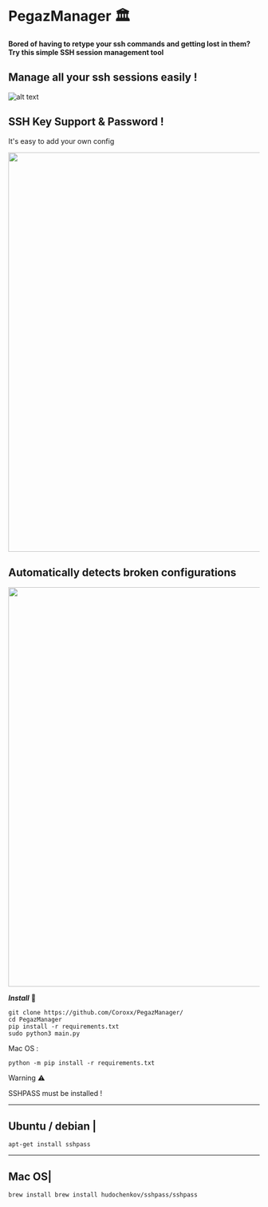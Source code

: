 # PegazManager 🏛️
**Bored of having to retype your ssh commands and getting lost in them? Try this simple SSH session management tool**


## Manage all your ssh sessions easily !

![alt text](https://i.ibb.co/yVtTFhX/image.png)

## SSH Key Support & Password ! 

It's easy to add your own config

<img src="https://i.ibb.co/yfj122G/image.png" width="800">

## Automatically detects broken configurations

<img src="https://i.ibb.co/0YSJ9QC/image.png" width="800">



***Install*** 🧭
```
git clone https://github.com/Coroxx/PegazManager/
cd PegazManager
pip install -r requirements.txt
sudo python3 main.py
```
Mac OS : 
```
python -m pip install -r requirements.txt
```

Warning ⚠️

SSHPASS must be installed ! 

-----------------
Ubuntu / debian |
-----------------
```
apt-get install sshpass
``` 
-------
Mac OS|
-------
```
brew install brew install hudochenkov/sshpass/sshpass
``` 
